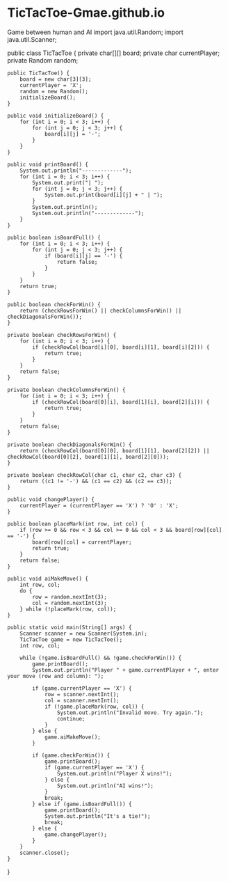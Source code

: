 # TicTacToe-Gmae.github.io
Game between human and AI
import java.util.Random;
import java.util.Scanner;

public class TicTacToe {
    private char[][] board;
    private char currentPlayer;
    private Random random;

    public TicTacToe() {
        board = new char[3][3];
        currentPlayer = 'X';
        random = new Random();
        initializeBoard();
    }

    public void initializeBoard() {
        for (int i = 0; i < 3; i++) {
            for (int j = 0; j < 3; j++) {
                board[i][j] = '-';
            }
        }
    }

    public void printBoard() {
        System.out.println("-------------");
        for (int i = 0; i < 3; i++) {
            System.out.print("| ");
            for (int j = 0; j < 3; j++) {
                System.out.print(board[i][j] + " | ");
            }
            System.out.println();
            System.out.println("-------------");
        }
    }

    public boolean isBoardFull() {
        for (int i = 0; i < 3; i++) {
            for (int j = 0; j < 3; j++) {
                if (board[i][j] == '-') {
                    return false;
                }
            }
        }
        return true;
    }

    public boolean checkForWin() {
        return (checkRowsForWin() || checkColumnsForWin() || checkDiagonalsForWin());
    }

    private boolean checkRowsForWin() {
        for (int i = 0; i < 3; i++) {
            if (checkRowCol(board[i][0], board[i][1], board[i][2])) {
                return true;
            }
        }
        return false;
    }

    private boolean checkColumnsForWin() {
        for (int i = 0; i < 3; i++) {
            if (checkRowCol(board[0][i], board[1][i], board[2][i])) {
                return true;
            }
        }
        return false;
    }

    private boolean checkDiagonalsForWin() {
        return (checkRowCol(board[0][0], board[1][1], board[2][2]) || checkRowCol(board[0][2], board[1][1], board[2][0]));
    }

    private boolean checkRowCol(char c1, char c2, char c3) {
        return ((c1 != '-') && (c1 == c2) && (c2 == c3));
    }

    public void changePlayer() {
        currentPlayer = (currentPlayer == 'X') ? 'O' : 'X';
    }

    public boolean placeMark(int row, int col) {
        if (row >= 0 && row < 3 && col >= 0 && col < 3 && board[row][col] == '-') {
            board[row][col] = currentPlayer;
            return true;
        }
        return false;
    }

    public void aiMakeMove() {
        int row, col;
        do {
            row = random.nextInt(3);
            col = random.nextInt(3);
        } while (!placeMark(row, col));
    }

    public static void main(String[] args) {
        Scanner scanner = new Scanner(System.in);
        TicTacToe game = new TicTacToe();
        int row, col;

        while (!game.isBoardFull() && !game.checkForWin()) {
            game.printBoard();
            System.out.println("Player " + game.currentPlayer + ", enter your move (row and column): ");

            if (game.currentPlayer == 'X') {
                row = scanner.nextInt();
                col = scanner.nextInt();
                if (!game.placeMark(row, col)) {
                    System.out.println("Invalid move. Try again.");
                    continue;
                }
            } else {
                game.aiMakeMove();
            }

            if (game.checkForWin()) {
                game.printBoard();
                if (game.currentPlayer == 'X') {
                    System.out.println("Player X wins!");
                } else {
                    System.out.println("AI wins!");
                }
                break;
            } else if (game.isBoardFull()) {
                game.printBoard();
                System.out.println("It's a tie!");
                break;
            } else {
                game.changePlayer();
            }
        }
        scanner.close();
    }
}